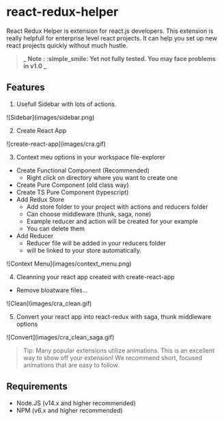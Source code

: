 # react-redux-helper

React Redux Helper is extension for react.js developers. This extension is really helpfull for enterprise level react projects. It can help you set up new react projects quickly without much hustle.

> **_ Note : :simple_smile: Yet not fully tested. You may face problems in v1.0 _**

## Features

1. Usefull Sidebar with lots of actions.

\!\[Sidebar\]\(images/sidebar.png\)

2. Create React App

\!\[create-react-app\]\(images/cra.gif\)

3. Context meu options in your workspace file-explorer

- Create Functional Component (Recommended)
  - Right click on directory where you want to create one
- Create Pure Component (old class way)
- Create TS Pure Component (typescript)
- Add Redux Store
  - Add store folder to your project with actions and reducers folder
  - Can choose middleware (thunk, saga, none)
  - Example reducer and action will be created for your example
  - You can delete them
- Add Reducer
  - Reducer file will be added in your reducers folder
  - will be linked to your store automatically.

\!\[Context Menu\]\(images/context_menu.png\)

4. Cleanning your react app created with create-react-app

- Remove bloatware files...

\!\[Clean\]\(images/cra_clean.gif\)

5. Convert your react app into react-redux with saga, thunk middleware options

\!\[Convert\]\(images/cra_clean_saga.gif\)

> Tip: Many popular extensions utilize animations. This is an excellent way to show off your extension! We recommend short, focused animations that are easy to follow.

## Requirements

- Node.JS (v14.x and higher recommended)
- NPM (v6.x and higher recommended)
